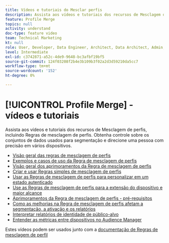 ```yaml
---
title: Vídeos e tutoriais do Mesclar perfis
description: Assista aos vídeos e tutoriais dos recursos de Mesclagem de perfis, incluindo Regras de mesclagem de perfis. Obtenha controle sobre os conjuntos de dados usados para segmentação e direcione uma pessoa com precisão em vários dispositivos.
feature: Profile Merge
topics: null
activity: understand
doc-type: feature video
team: Technical Marketing
kt: null
role: User, Developer, Data Engineer, Architect, Data Architect, Admin, Leader
level: Intermediate
exl-id: c3742871-a52c-4de9-9648-bc3afbf19bf5
source-git-commit: 124f03208f2b4e3b109b3f02a2d3d59210da5cc7
workflow-type: tm+mt
source-wordcount: '152'
ht-degree: 0%

---
```


# [!UICONTROL Profile Merge] - vídeos e tutoriais

Assista aos vídeos e tutoriais dos recursos de Mesclagem de perfis, incluindo Regras de mesclagem de perfis. Obtenha controle sobre os conjuntos de dados usados para segmentação e direcione uma pessoa com precisão em vários dispositivos.

* [Visão geral das regras de mesclagem de perfis](overview-of-profile-merge-rules.md)
* [Exemplos e casos de uso da Regra de mesclagem de perfis](profile-merge-rule-examples-and-use-cases.md)
* [Visão geral dos aprimoramentos da Regra de mesclagem de perfis](overview-of-profile-merge-rule-enhancements.md)
* [Criar e usar Regras simples de mesclagem de perfis](creating-and-using-simple-profile-merge-rules.md)
* [Usar as Regras de mesclagem de perfis para personalizar em um estado autenticado](using-profile-merge-rules-to-personalize-in-an-authenticated-state.md)
* [Use as Regras de mesclagem de perfis para a extensão do dispositivo e maior alcance](using-profile-merge-rules-for-device-extension-and-increased-reach.md)
* [Aprimoramentos da Regra de mesclagem de perfis - pré-requisitos](profile-merge-rule-enhancements-pre-requisites.md)
* [Como as melhorias na Regra de mesclagem de perfis afetam a segmentação, a ativação e os relatórios](how-profile-merge-rule-enhancements-impact-segmentation-activation-and-reporting.md)
* [Interpretar relatórios de identidade de público-alvo](interpret-audience-identity-reporting.md)
* [Entender as métricas entre dispositivos no Audience Manager](understanding-cross-device-metrics-in-audience-manager.md)

Estes vídeos podem ser usados junto com a [documentação de Regras de mesclagem de perfil](https://experienceleague.adobe.com/docs/audience-manager/user-guide/features/profile-merge-rules/merge-rules-overview.html)
